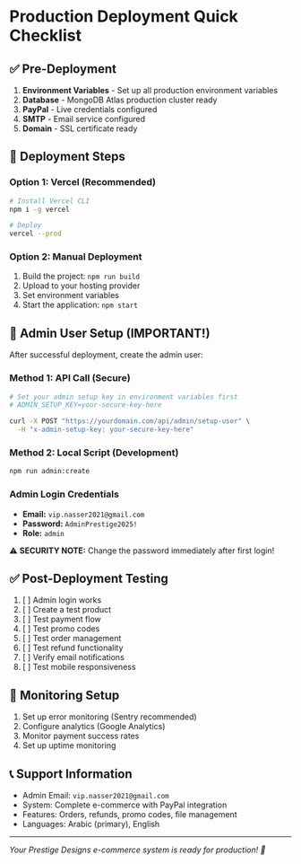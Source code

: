 # Production Deployment Quick Checklist

## ✅ Pre-Deployment
1. **Environment Variables** - Set up all production environment variables
2. **Database** - MongoDB Atlas production cluster ready
3. **PayPal** - Live credentials configured
4. **SMTP** - Email service configured
5. **Domain** - SSL certificate ready

## 🚀 Deployment Steps

### Option 1: Vercel (Recommended)
```bash
# Install Vercel CLI
npm i -g vercel

# Deploy
vercel --prod
```

### Option 2: Manual Deployment
1. Build the project: `npm run build`
2. Upload to your hosting provider
3. Set environment variables
4. Start the application: `npm start`

## 👤 Admin User Setup (IMPORTANT!)

After successful deployment, create the admin user:

### Method 1: API Call (Secure)
```bash
# Set your admin setup key in environment variables first
# ADMIN_SETUP_KEY=your-secure-key-here

curl -X POST "https://yourdomain.com/api/admin/setup-user" \
  -H "x-admin-setup-key: your-secure-key-here"
```

### Method 2: Local Script (Development)
```bash
npm run admin:create
```

### Admin Login Credentials
- **Email:** `vip.nasser2021@gmail.com`  
- **Password:** `AdminPrestige2025!`
- **Role:** `admin`

⚠️ **SECURITY NOTE:** Change the password immediately after first login!

## ✅ Post-Deployment Testing
1. [ ] Admin login works
2. [ ] Create a test product
3. [ ] Test payment flow
4. [ ] Test promo codes
5. [ ] Test order management
6. [ ] Test refund functionality
7. [ ] Verify email notifications
8. [ ] Test mobile responsiveness

## 🔧 Monitoring Setup
1. Set up error monitoring (Sentry recommended)
2. Configure analytics (Google Analytics)
3. Monitor payment success rates
4. Set up uptime monitoring

## 📞 Support Information
- Admin Email: `vip.nasser2021@gmail.com`
- System: Complete e-commerce with PayPal integration
- Features: Orders, refunds, promo codes, file management
- Languages: Arabic (primary), English

---
*Your Prestige Designs e-commerce system is ready for production! 🎉*
